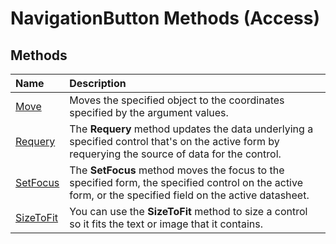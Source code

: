 
# NavigationButton Methods (Access)

## Methods



|**Name**|**Description**|
|:-----|:-----|
|[Move](c5c1d841-9f1c-4aac-ec27-01257b397c4a.md)|Moves the specified object to the coordinates specified by the argument values.|
|[Requery](4beb0efc-2e95-469e-21be-e546d0a66414.md)|The  **Requery** method updates the data underlying a specified control that's on the active form by requerying the source of data for the control.|
|[SetFocus](71954d0e-a919-63b8-bba1-4f80e5940336.md)|The  **SetFocus** method moves the focus to the specified form, the specified control on the active form, or the specified field on the active datasheet.|
|[SizeToFit](b8ca4ed4-4092-3996-b26a-d3ec561906e9.md)|You can use the  **SizeToFit** method to size a control so it fits the text or image that it contains.|
